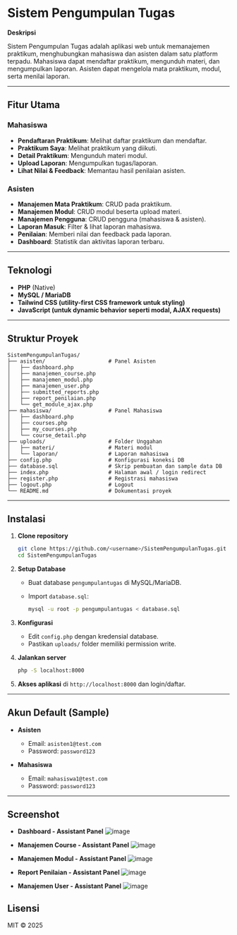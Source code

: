 # Sistem Pengumpulan Tugas

**Deskripsi**

Sistem Pengumpulan Tugas adalah aplikasi web untuk memanajemen praktikum, menghubungkan mahasiswa dan asisten dalam satu platform terpadu. Mahasiswa dapat mendaftar praktikum, mengunduh materi, dan mengumpulkan laporan. Asisten dapat mengelola mata praktikum, modul, serta menilai laporan.

---

## Fitur Utama

### Mahasiswa

* **Pendaftaran Praktikum**: Melihat daftar praktikum dan mendaftar.
* **Praktikum Saya**: Melihat praktikum yang diikuti.
* **Detail Praktikum**: Mengunduh materi modul.
* **Upload Laporan**: Mengumpulkan tugas/laporan.
* **Lihat Nilai & Feedback**: Memantau hasil penilaian asisten.

### Asisten

* **Manajemen Mata Praktikum**: CRUD pada praktikum.
* **Manajemen Modul**: CRUD modul beserta upload materi.
* **Manajemen Pengguna**: CRUD pengguna (mahasiswa & asisten).
* **Laporan Masuk**: Filter & lihat laporan mahasiswa.
* **Penilaian**: Memberi nilai dan feedback pada laporan.
* **Dashboard**: Statistik dan aktivitas laporan terbaru.

---

## Teknologi

* **PHP** (Native)
* **MySQL / MariaDB**
* **Tailwind CSS  (utility-first CSS framework untuk styling)**
* **JavaScript (untuk dynamic behavior seperti modal, AJAX requests)**

---

## Struktur Proyek

```
SistemPengumpulanTugas/
├── asisten/                    # Panel Asisten
│   ├── dashboard.php
│   ├── manajemen_course.php
│   ├── manajemen_modul.php
│   ├── manajemen_user.php
│   ├── submitted_reports.php
│   ├── report_penilaian.php
│   └── get_module_ajax.php
├── mahasiswa/                  # Panel Mahasiswa
│   ├── dashboard.php
│   ├── courses.php
│   ├── my_courses.php
│   └── course_detail.php
├── uploads/                    # Folder Unggahan
│   ├── materi/                 # Materi modul
│   └── laporan/                # Laporan mahasiswa
├── config.php                  # Konfigurasi koneksi DB
├── database.sql                # Skrip pembuatan dan sample data DB
├── index.php                   # Halaman awal / login redirect
├── register.php                # Registrasi mahasiswa
├── logout.php                  # Logout
└── README.md                   # Dokumentasi proyek
```

---

## Instalasi

1. **Clone repository**

   ```bash
   git clone https://github.com/<username>/SistemPengumpulanTugas.git
   cd SistemPengumpulanTugas
   ```
2. **Setup Database**

   * Buat database `pengumpulantugas` di MySQL/MariaDB.
   * Import `database.sql`:

     ```bash
     mysql -u root -p pengumpulantugas < database.sql
     ```
3. **Konfigurasi**

   * Edit `config.php` dengan kredensial database.
   * Pastikan `uploads/` folder memiliki permission write.
4. **Jalankan server**

   ```bash
   php -S localhost:8000
   ```
5. **Akses aplikasi** di `http://localhost:8000` dan login/daftar.

---

## Akun Default (Sample)

* **Asisten**

  * Email: `asisten1@test.com`
  * Password: `password123`
* **Mahasiswa**

  * Email: `mahasiswa1@test.com`
  * Password: `password123`

---
## Screenshot
* **Dashboard - Assistant Panel**
  ![image](https://github.com/user-attachments/assets/d7bd5ed6-ec52-4935-a7b1-742823f1a999)

* **Manajemen Course - Assistant Panel**
  ![image](https://github.com/user-attachments/assets/e79132e0-032d-4356-9022-9dd2904aa93c)

* **Manajemen Modul - Assistant Panel**
  ![image](https://github.com/user-attachments/assets/76138774-7878-4bbf-ae78-46bba0a06740)

* **Report Penilaian - Assistant Panel**
  ![image](https://github.com/user-attachments/assets/23a9da6f-9f7c-4772-91df-5c3bf3382c88)

* **Manajemen User - Assistant Panel**
  ![image](https://github.com/user-attachments/assets/45e37413-ff9b-4922-83c0-d176266908bb)












## Lisensi

MIT © 2025
